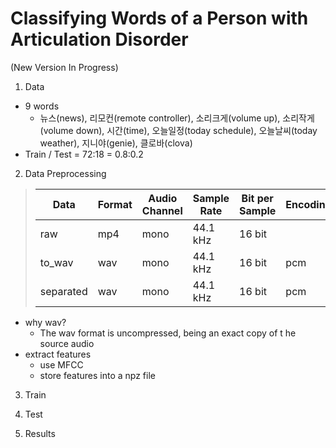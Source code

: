 # Classifying Words of a Person with Articulation Disorder

(New Version In Progress)

1. Data
- 9 words
    - 뉴스(news), 리모컨(remote controller), 소리크게(volume up), 소리작게(volume down), 시간(time), 오늘일정(today schedule), 오늘날씨(today weather), 지니야(genie), 클로바(clova)
- Train / Test = 72:18 = 0.8:0.2

2. Data Preprocessing
> |Data|Format|Audio Channel|Sample Rate|Bit per Sample|Encoding|
> |---|---|---|---|---|---|
> |raw|mp4|mono|44.1 kHz|16 bit||
> |to_wav|wav|mono|44.1 kHz|16 bit|pcm|
> |separated|wav|mono|44.1 kHz|16 bit|pcm|

- why wav? 
    - The wav format is uncompressed, being an exact copy of t he source audio
- extract features
    - use MFCC
    - store features into a npz file

3. Train

4. Test

5. Results
